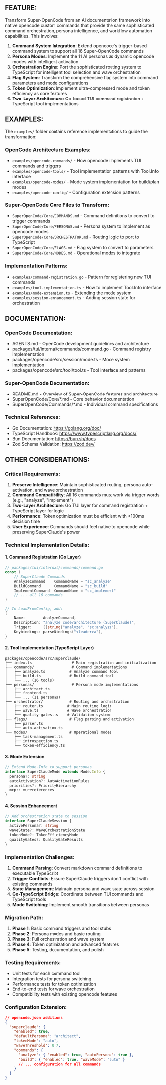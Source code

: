 ## FEATURE:

Transform Super-OpenCode from an AI documentation framework into native opencode custom commands that provide the same sophisticated command orchestration, persona intelligence, and workflow automation capabilities. This involves:

1. **Command System Integration**: Extend opencode's trigger-based command system to support all 16 Super-OpenCode commands
2. **Persona Modes**: Implement the 11 AI personas as dynamic opencode modes with intelligent activation
3. **Orchestration Engine**: Port the sophisticated routing system to TypeScript for intelligent tool selection and wave orchestration
4. **Flag System**: Transform the comprehensive flag system into command parameters and mode configurations
5. **Token Optimization**: Implement ultra-compressed mode and token efficiency as core features
6. **Two-Layer Architecture**: Go-based TUI command registration + TypeScript tool implementations

## EXAMPLES:

The `examples/` folder contains reference implementations to guide the transformation:

### OpenCode Architecture Examples:
- `examples/opencode-commands/` - How opencode implements TUI commands and triggers
- `examples/opencode-tools/` - Tool implementation patterns with Tool.Info interface
- `examples/opencode-modes/` - Mode system implementation for build/plan modes
- `examples/opencode-config/` - Configuration extension patterns

### Super-OpenCode Core Files to Transform:
- `SuperOpenCode/Core/COMMANDS.md` - Command definitions to convert to trigger commands
- `SuperOpenCode/Core/PERSONAS.md` - Persona system to implement as opencode modes
- `SuperOpenCode/Core/ORCHESTRATOR.md` - Routing logic to port to TypeScript
- `SuperOpenCode/Core/FLAGS.md` - Flag system to convert to parameters
- `SuperOpenCode/Core/MODES.md` - Operational modes to integrate

### Implementation Patterns:
- `examples/command-registration.go` - Pattern for registering new TUI commands
- `examples/tool-implementation.ts` - How to implement Tool.Info interface
- `examples/mode-extension.ts` - Extending the mode system
- `examples/session-enhancement.ts` - Adding session state for orchestration

## DOCUMENTATION:

### OpenCode Documentation:
- AGENTS.md - OpenCode development guidelines and architecture
- packages/tui/internal/commands/command.go - Command registry implementation
- packages/opencode/src/session/mode.ts - Mode system implementation
- packages/opencode/src/tool/tool.ts - Tool interface and patterns

### Super-OpenCode Documentation:
- README.md - Overview of Super-OpenCode features and architecture
- SuperOpenCode/Core/*.md - Core behavior documentation
- SuperOpenCode/Commands/*.md - Individual command specifications

### Technical References:
- Go Documentation: https://golang.org/doc/
- TypeScript Handbook: https://www.typescriptlang.org/docs/
- Bun Documentation: https://bun.sh/docs
- Zod Schema Validation: https://zod.dev/

## OTHER CONSIDERATIONS:

### Critical Requirements:
1. **Preserve Intelligence**: Maintain sophisticated routing, persona auto-activation, and wave orchestration
2. **Command Compatibility**: All 16 commands must work via trigger words (e.g., "analyze", "implement")
3. **Two-Layer Architecture**: Go TUI layer for command registration + TypeScript layer for logic
4. **Performance**: Token optimization must be efficient with <100ms decision time
5. **User Experience**: Commands should feel native to opencode while preserving SuperClaude's power

### Technical Implementation Details:

#### 1. Command Registration (Go Layer)
```go
// packages/tui/internal/commands/command.go
const (
    // SuperClaude Commands
    AnalyzeCommand    CommandName = "sc_analyze"
    BuildCommand      CommandName = "sc_build"
    ImplementCommand  CommandName = "sc_implement"
    // ... all 16 commands
)

// In LoadFromConfig, add:
{
    Name:        AnalyzeCommand,
    Description: "analyze code/architecture (SuperClaude)",
    Trigger:     []string{"analyze", "sc:analyze"},
    Keybindings: parseBindings("<leader>a"),
}
```

#### 2. Tool Implementation (TypeScript Layer)
```
packages/opencode/src/superclaude/
├── index.ts                  # Main registration and initialization
├── commands/                 # Command implementations
│   ├── analyze.ts           # Analyze command tool
│   ├── build.ts             # Build command tool
│   └── ... (16 tools)
├── personas/                 # Persona mode implementations
│   ├── architect.ts
│   ├── frontend.ts
│   └── ... (11 personas)
├── orchestrator/            # Routing and orchestration
│   ├── router.ts           # Main routing logic
│   ├── wave.ts             # Wave orchestration
│   └── quality-gates.ts    # Validation system
├── flags/                   # Flag parsing and activation
│   ├── parser.ts
│   └── auto-activation.ts
└── modes/                   # Operational modes
    ├── task-management.ts
    ├── introspection.ts
    └── token-efficiency.ts
```

#### 3. Mode Extension
```typescript
// Extend Mode.Info to support personas
interface SuperClaudeMode extends Mode.Info {
  persona?: string
  autoActivation?: AutoActivationRules
  priorities?: PriorityHierarchy
  mcp?: MCPPreferences
}
```

#### 4. Session Enhancement
```typescript
// Add orchestration state to session
interface SuperClaudeSession {
  activePersona?: string
  waveState?: WaveOrchestrationState
  tokenMode?: TokenEfficiencyMode
  qualityGates?: QualityGateResults
}
```

### Implementation Challenges:
1. **Command Parsing**: Convert markdown command definitions to executable TypeScript
2. **Trigger Conflicts**: Ensure SuperClaude triggers don't conflict with existing commands
3. **State Management**: Maintain persona and wave state across session
4. **Go-TypeScript Bridge**: Coordinate between TUI commands and TypeScript tools
5. **Mode Switching**: Implement smooth transitions between personas

### Migration Path:
1. **Phase 1**: Basic command triggers and tool stubs
2. **Phase 2**: Persona modes and basic routing
3. **Phase 3**: Full orchestration and wave system
4. **Phase 4**: Token optimization and advanced features
5. **Phase 5**: Testing, documentation, and polish

### Testing Requirements:
- Unit tests for each command tool
- Integration tests for persona switching
- Performance tests for token optimization
- End-to-end tests for wave orchestration
- Compatibility tests with existing opencode features

### Configuration Extension:
```json
// opencode.json additions
{
  "superclaude": {
    "enabled": true,
    "defaultPersona": "architect",
    "tokenMode": "auto",
    "waveThreshold": 0.7,
    "commands": {
      "analyze": { "enabled": true, "autoPersona": true },
      "build": { "enabled": true, "waveMode": "auto" }
      // ... configuration for all commands
    }
  }
}
```